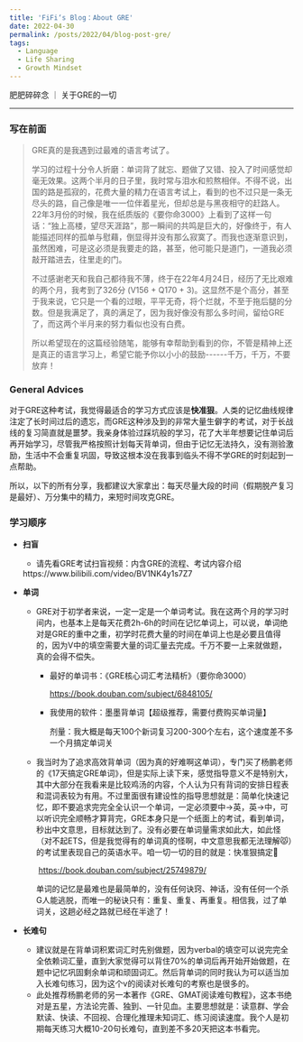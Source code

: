 ```yaml
---
title: 'FiFi‘s Blog：About GRE'
date: 2022-04-30
permalink: /posts/2022/04/blog-post-gre/
tags:
  - Language	
  - Life Sharing
  - Growth Mindset
---
```


肥肥碎碎念 ｜ 关于GRE的一切

-----

### 写在前面

> GRE真的是我遇到过最难的语言考试了。
>
> 学习的过程十分令人折磨：单词背了就忘、题做了又错、投入了时间感觉却毫无效果。这两个半月的日子里，我时常与泪水和煎熬相伴。不得不说，出国的路是孤寂的，花费大量的精力在语言考试上，看到的也不过只是一条无尽头的路，自己像是唯一一位伴着星光，但却总是与黑夜相守的赶路人。22年3月份的时候，我在纸质版的《要你命3000》上看到了这样一句话：“独上高楼，望尽天涯路”，那一瞬间的共鸣是巨大的，好像终于，有人能描述同样的孤单与慰藉，倒显得并没有那么寂寞了。而我也逐渐意识到，虽然困难，可是这必须是我要走的路，甚至，他可能只是道门，一道我必须敲开踏进去，往里走的门。
>
> 不过感谢老天和我自己都待我不薄，终于在22年4月24日，经历了无比艰难的两个月，我考到了326分 (V156 + Q170 + 3)。这显然不是个高分，甚至于我来说，它只是一个看的过眼，平平无奇，将个烂就，不至于拖后腿的分数。但是我满足了，真的满足了，因为我好像没有那么多时间，留给GRE了，而这两个半月来的努力看似也没有白费。
>
> 所以希望现在的这篇经验随笔，能够有幸帮助到看到的你，不管是精神上还是真正的语言学习上，希望它能予你以小小的鼓励------千万，千万，不要放弃！

### General Advices

对于GRE这种考试，我觉得最适合的学习方式应该是**快准狠**。人类的记忆曲线规律注定了长时间过后的遗忘，而GRE这种涉及到的非常大量生僻字的考试，对于长战线的复习简直就是噩梦。我亲身体验过踩坑般的学习，花了大半年想要记住单词后再开始学习，尽管我严格按照计划每天背单词，但由于记忆无法持久，没有测验激励，生活中不会重复巩固，导致这根本没在我事到临头不得不学GRE的时刻起到一点帮助。

所以，以下的所有分享，我都建议大家拿出：每天尽量大段的时间（假期脱产复习是最好）、万分集中的精力，来短时间攻克GRE。

### 学习顺序

- **扫盲**

  - 请先看GRE考试扫盲视频：内含GRE的流程、考试内容介绍 
  <a>
  https://www.bilibili.com/video/BV1NK4y1s7Z7
  </a>

- **单词**

  - GRE对于初学者来说，一定一定是一个单词考试。我在这两个月的学习时间内，也基本上是每天花费2h-6h的时间在记忆单词上，可以说，单词绝对是GRE的重中之重，初学时花费大量的时间在单词上也是必要且值得的，因为V中的填空需要大量的词汇量去完成。千万不要一上来就做题，真的会得不偿失。

    - 最好的单词书：《GRE核心词汇考法精析》（要你命3000）

      <a>https://book.douban.com/subject/6848105/</a>

    - 我使用的软件：墨墨背单词【超级推荐，需要付费购买单词量】

    	剂量：我大概是每天100个新词复习200-300个左右，这个速度差不多一个月搞定单词关

  - 我当时为了追求高效背单词（因为真的好难啊这单词），专门买了杨鹏老师的《17天搞定GRE单词》，但是实际上读下来，感觉指导意义不是特别大，其中大部分在我看来是比较鸡汤的内容，个人认为只有背词的安排日程表和混词表较为有用。不过里面很有建设性的指导思想就是：简单化快速记忆，即不要追求完完全全认识一个单词，一定必须要中->英，英->中，可以听识完全顺畅才算背完，GRE本身只是一个纸面上的考试，看到单词，秒出中文意思，目标就达到了。没有必要在单词量需求如此大，如此怪（对不起ETS，但是我觉得有的单词真的怪啊，中文意思我都无法理解😾）的考试里表现自己的英语水平。咱一切一切的目的就是：快准狠搞定🤝

  	​	<a>https://book.douban.com/subject/25749879/</a>

  	单词的记忆是最难也是最简单的，没有任何诀窍、神话，没有任何一个杀G人能逃脱，而唯一的秘诀只有：重复、重复、再重复。相信我，过了单词关，这趟必经之路就已经在半途了！

- **长难句**

	- 建议就是在背单词积累词汇时先别做题，因为verbal的填空可以说完完全全依赖词汇量，直到大家觉得可以背住70%的单词后再开始开始做题，在题中记忆巩固剩余单词和顽固词汇。然后背单词的同时我认为可以适当加入长难句练习，因为这个v的阅读对长难句的考察也是很多的。
	- 此处推荐杨鹏老师的另一本著作《GRE、GMAT阅读难句教程》，这本书绝对是五星，方法论完善、独到、一针见血。主要思想就是：读意群、学会默读、快读、不回视、合理化推理未知词汇、练习阅读速度。我个人是初期每天练习大概10-20句长难句，直到差不多20天把这本书看完。



